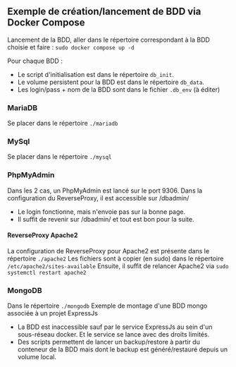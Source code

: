 ## Exemple de création/lancement de BDD via Docker Compose

Lancement de la BDD, aller dans le répertoire correspondant à la BDD choisie et faire :
`sudo docker compose up -d`

Pour chaque BDD :
- Le script d'initialisation est dans le répertoire `db_init`.
- Le volume persistent pour la BDD est dans le répertoire `db_data`.
- Les login/pass + nom de la BDD sont dans le fichier `.db_env` (à éditer)

### MariaDB
Se placer dans le répertoire `./mariadb`

### MySql
Se placer dans le répertoire `./mysql`

### PhpMyAdmin
Dans les 2 cas, un PhpMyAdmin est lancé sur le port 9306.
Dans la configuration du ReverseProxy, il est accessible sur /dbadmin/
- Le login fonctionne, mais n'envoie pas sur la bonne page.
- Il suffit de revenir sur /dbadmin/ et tout est bon pour la suite.

#### ReverseProxy Apache2
La configuration de ReverseProxy pour Apache2 est présente dans le répertoire `./apache2`
Les fichiers sont à copier (en sudo) dans le répertoire `/etc/apache2/sites-available`
Ensuite, il suffit de relancer Apache2 via `sudo systemctl restart apache2`

### MongoDB
Dans le répertoire `./mongodb`
Exemple de montage d'une BDD mongo associée à un projet ExpressJs

- La BDD est inaccessible sauf par le service ExpressJs au sein d'un sous-réseau docker. Et le service se lance avec des droits limités.
- Des scripts permettent de lancer un backup/restore à partir du conteneur de la BDD mais dont le backup est généré/restauré depuis un volume local.

